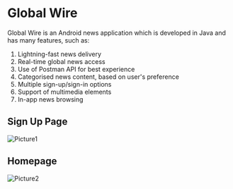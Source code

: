 # Global Wire

Global Wire is an Android news application which is developed in Java and has many features, such as:

1. Lightning-fast news delivery
2. Real-time global news access
3. Use of Postman API for best experience
4. Categorised news content, based on user's preference
5. Multiple sign-up/sign-in options
6. Support of multimedia elements
7. In-app news browsing

## Sign Up Page

![Picture1](https://github.com/Prerna0901/Global-Wire/assets/127655146/f520a251-0f61-45ef-951c-3e1d4035e47d)


## Homepage

![Picture2](https://github.com/Prerna0901/Global-Wire/assets/127655146/22aef092-e118-4261-ab34-b25768aeaa5e)
